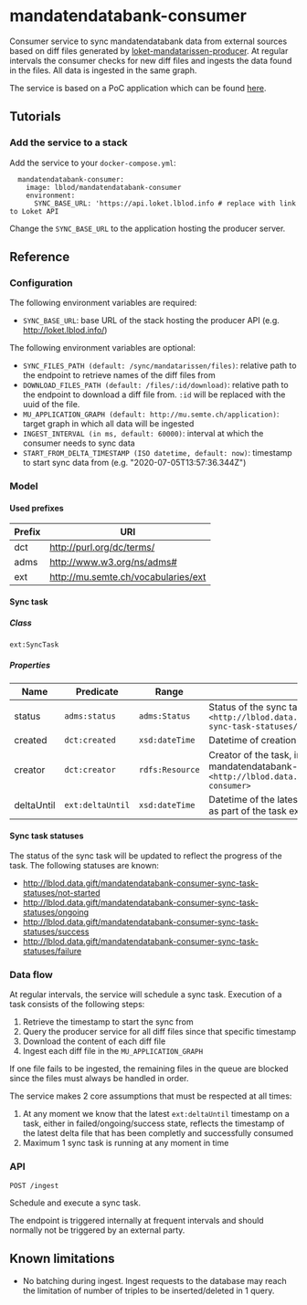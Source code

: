 # mandatendatabank-consumer

Consumer service to sync mandatendatabank data from external sources based on diff files generated by [loket-mandatarissen-producer](http://github.com/lblod/loket-mandatarissen-producer). At regular intervals the consumer checks for new diff files and ingests the data found in the files. All data is ingested in the same graph.

The service is based on a PoC application which can be found [here](http://github.com/redpencilio/app-poc-diff).

## Tutorials
### Add the service to a stack
Add the service to your `docker-compose.yml`:

```
  mandatendatabank-consumer:
    image: lblod/mandatendatabank-consumer
    environment:
      SYNC_BASE_URL: 'https://api.loket.lblod.info # replace with link to Loket API
```

Change the `SYNC_BASE_URL` to the application hosting the producer server.

## Reference
### Configuration
The following environment variables are required:
* `SYNC_BASE_URL`: base URL of the stack hosting the producer API (e.g. http://loket.lblod.info/)

The following environment variables are optional:
* `SYNC_FILES_PATH (default: /sync/mandatarissen/files)`: relative path to the endpoint to retrieve names of the diff files from
* `DOWNLOAD_FILES_PATH (default: /files/:id/download)`: relative path to the endpoint to download a diff file from. `:id` will be replaced with the uuid of the file.
* `MU_APPLICATION_GRAPH (default: http://mu.semte.ch/application)`: target graph in which all data will be ingested
* `INGEST_INTERVAL (in ms, default: 60000)`: interval at which the consumer needs to sync data
* `START_FROM_DELTA_TIMESTAMP (ISO datetime, default: now)`: timestamp to start sync data from (e.g. "2020-07-05T13:57:36.344Z")

### Model
#### Used prefixes
| Prefix | URI                                                       |
|--------|-----------------------------------------------------------|
| dct    | http://purl.org/dc/terms/                                 |
| adms   | http://www.w3.org/ns/adms#                                |
| ext    | http://mu.semte.ch/vocabularies/ext                       |

#### Sync task
##### Class
`ext:SyncTask`
##### Properties
| Name       | Predicate        | Range           | Definition                                                                                                                    |
|------------|------------------|-----------------|-------------------------------------------------------------------------------------------------------------------------------|
| status     | `adms:status`    | `adms:Status`   | Status of the sync task, initially set to `<http://lblod.data.gift/mandatendatabank-consumer-sync-task-statuses/not-started>` |
| created    | `dct:created`    | `xsd:dateTime`  | Datetime of creation of the task                                                                                              |
| creator    | `dct:creator`    | `rdfs:Resource` | Creator of the task, in this case the mandatendatabank-consumer `<http://lblod.data.gift/services/mandatendatabank-consumer>` |
| deltaUntil | `ext:deltaUntil` | `xsd:dateTime`  | Datetime of the latest successfully ingested sync file as part of the task execution                                          |

#### Sync task statuses
The status of the sync task will be updated to reflect the progress of the task. The following statuses are known:
* http://lblod.data.gift/mandatendatabank-consumer-sync-task-statuses/not-started
* http://lblod.data.gift/mandatendatabank-consumer-sync-task-statuses/ongoing
* http://lblod.data.gift/mandatendatabank-consumer-sync-task-statuses/success
* http://lblod.data.gift/mandatendatabank-consumer-sync-task-statuses/failure

### Data flow
At regular intervals, the service will schedule a sync task. Execution of a task consists of the following steps:

1. Retrieve the timestamp to start the sync from
1. Query the producer service for all diff files since that specific timestamp
2. Download the content of each diff file
3. Ingest each diff file in the `MU_APPLICATION_GRAPH`

If one file fails to be ingested, the remaining files in the queue are blocked since the files must always be handled in order.

The service makes 2 core assumptions that must be respected at all times:
1. At any moment we know that the latest `ext:deltaUntil` timestamp on a task, either in failed/ongoing/success state, reflects the timestamp of the latest delta file that has been completly and successfully consumed
2. Maximum 1 sync task is running at any moment in time

### API
```
POST /ingest
```

Schedule and execute a sync task.

The endpoint is triggered internally at frequent intervals and should normally not be triggered by an external party.

## Known limitations
* No batching during ingest. Ingest requests to the database may reach the limitation of number of triples to be inserted/deleted in 1 query.
